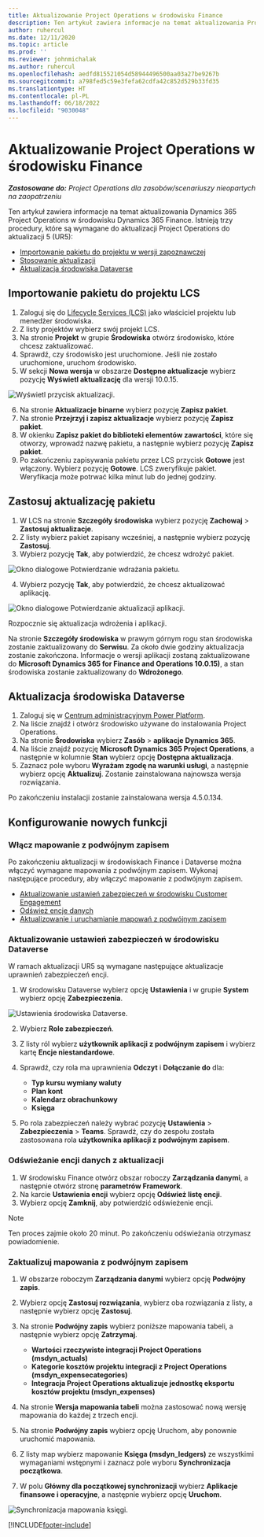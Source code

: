 ```yaml
---
title: Aktualizowanie Project Operations w środowisku Finance
description: Ten artykuł zawiera informacje na temat aktualizowania Project Operations w środowisku Dynamics 365 Finance.
author: ruhercul
ms.date: 12/11/2020
ms.topic: article
ms.prod: ''
ms.reviewer: johnmichalak
ms.author: ruhercul
ms.openlocfilehash: aedfd815521054d58944496500aa03a27be9267b
ms.sourcegitcommit: a798fed5c59e3fefa62cdfa42c852d529b33fd35
ms.translationtype: HT
ms.contentlocale: pl-PL
ms.lasthandoff: 06/18/2022
ms.locfileid: "9030048"
---
```

# <a name="update-project-operations-in-your-finance-environment"></a>Aktualizowanie Project Operations w środowisku Finance

_**Zastosowane do:** Project Operations dla zasobów/scenariuszy nieopartych na zaopatrzeniu_


Ten artykuł zawiera informacje na temat aktualizowania Dynamics 365 Project Operations w środowisku Dynamics 365 Finance. Istnieją trzy procedury, które są wymagane do aktualizacji Project Operations do aktualizacji 5 (UR5):

- [Importowanie pakietu do projektu w wersji zapoznawczej](#import)
- [Stosowanie aktualizacji](#apply)
- [Aktualizacja środowiska Dataverse](#update)

## <a name="import-the-package-into-your-lcs-project"></a><a name="import"></a>Importowanie pakietu do projektu LCS

1. Zaloguj się do [Lifecycle Services (LCS)](https://lcs.dynamics.com/) jako właściciel projektu lub menedżer środowiska.
2. Z listy projektów wybierz swój projekt LCS.
3. Na stronie **Projekt** w grupie **Środowiska** otwórz środowisko, które chcesz zaktualizować.
4. Sprawdź, czy środowisko jest uruchomione. Jeśli nie zostało uruchomione, uruchom środowisko.
5. W sekcji **Nowa wersja** w obszarze **Dostępne aktualizacje** wybierz pozycję **Wyświetl aktualizację** dla wersji 10.0.15.

![Wyświetl przycisk aktualizacji.](media/view-update.png)

6. Na stronie **Aktualizacje binarne** wybierz pozycję **Zapisz pakiet**.
7. Na stronie **Przejrzyj i zapisz aktualizacje** wybierz pozycję **Zapisz pakiet**.
8. W okienku **Zapisz pakiet do biblioteki elementów zawartości**, które się otworzy, wprowadź nazwę pakietu, a następnie wybierz pozycję **Zapisz pakiet**.
9. Po zakończeniu zapisywania pakietu przez LCS przycisk **Gotowe** jest włączony. Wybierz pozycję **Gotowe**. LCS zweryfikuje pakiet. Weryfikacja może potrwać kilka minut lub do jednej godziny.


## <a name="apply-the-package-update"></a><a name="apply"></a>Zastosuj aktualizację pakietu

1. W LCS na stronie **Szczegóły środowiska** wybierz pozycję **Zachowaj** > **Zastosuj aktualizacje**.
2. Z listy wybierz pakiet zapisany wcześniej, a następnie wybierz pozycję **Zastosuj**.
3. Wybierz pozycję **Tak**, aby potwierdzić, że chcesz wdrożyć pakiet.

![Okno dialogowe Potwierdzanie wdrażania pakietu.](media/confirm-package-deployment.png)

4. Wybierz pozycję **Tak**, aby potwierdzić, że chcesz aktualizować aplikację.

![Okno dialogowe Potwierdzanie aktualizacji aplikacji.](media/confirm-application-update.png)

Rozpocznie się aktualizacja wdrożenia i aplikacji. 

Na stronie **Szczegóły środowiska** w prawym górnym rogu stan środowiska zostanie zaktualizowany do **Serwisu**. Za około dwie godziny aktualizacja zostanie zakończona. Informacje o wersji aplikacji zostaną zaktualizowane do **Microsoft Dynamics 365 for Finance and Operations 10.0.15)**, a stan środowiska zostanie zaktualizowany do **Wdrożonego**.


## <a name="update-your-dataverse-environment"></a><a name="update"></a>Aktualizacja środowiska Dataverse

1. Zaloguj się w [Centrum administracyjnym Power Platform](https://admin.powerplatform.com/).
2. Na liście znajdź i otwórz środowisko używane do instalowania Project Operations.
3. Na stronie **Środowiska** wybierz **Zasób** > **aplikacje Dynamics 365**.
4. Na liście znajdź pozycję **Microsoft Dynamics 365 Project Operations**, a następnie w kolumnie **Stan** wybierz opcję **Dostępna aktualizacja**.
5. Zaznacz pole wyboru **Wyrażam zgodę na warunki usługi**, a następnie wybierz opcję **Aktualizuj**. Zostanie zainstalowana najnowsza wersja rozwiązania.

Po zakończeniu instalacji zostanie zainstalowana wersja 4.5.0.134.

## <a name="configure-new-features"></a>Konfigurowanie nowych funkcji

### <a name="enable-dual-write-mapping"></a>Włącz mapowanie z podwójnym zapisem

Po zakończeniu aktualizacji w środowiskach Finance i Dataverse można włączyć wymagane mapowania z podwójnym zapisem. Wykonaj następujące procedury, aby włączyć mapowanie z podwójnym zapisem.

- [Aktualizowanie ustawień zabezpieczeń w środowisku Customer Engagement](#security)
- [Odśwież encje danych](#refresh)
- [Aktualizowanie i uruchamianie mapowań z podwójnym zapisem](#run)

### <a name="update-security-settings-on-the-dataverse-environment"></a><a name="security"></a>Aktualizowanie ustawień zabezpieczeń w środowisku Dataverse

W ramach aktualizacji UR5 są wymagane następujące aktualizacje uprawnień zabezpieczeń encji.

1. W środowisku Dataverse wybierz opcję **Ustawienia** i w grupie **System** wybierz opcję **Zabezpieczenia**.

![Ustawienia środowiska Dataverse.](media/Picture21.png)

2. Wybierz **Role zabezpieczeń**.
3. Z listy ról wybierz **użytkownik aplikacji z podwójnym zapisem** i wybierz kartę **Encje niestandardowe**. 
4. Sprawdź, czy rola ma uprawnienia **Odczyt** i **Dołączanie do** dla:

      - **Typ kursu wymiany waluty**
      - **Plan kont** 
      - **Kalendarz obrachunkowy** 
      - **Księga**

5. Po rola zabezpieczeń należy wybrać pozycję **Ustawienia** > **Zabezpieczenia** > **Teams**. Sprawdź, czy do zespołu została zastosowana rola **użytkownika aplikacji z podwójnym zapisem**. 

### <a name="refresh-data-entities-from-the-update"></a><a name="refresh"></a>Odświeżanie encji danych z aktualizacji

1. W środowisku Finance otwórz obszar roboczy **Zarządzania danymi**, a następnie otwórz stronę **parametrów Framework**.
2. Na karcie **Ustawienia encji** wybierz opcję **Odśwież listę encji**.
3. Wybierz opcję **Zamknij**, aby potwierdzić odświeżenie encji.

 > [!NOTE]
 > Ten proces zajmie około 20 minut. Po zakończeniu odświeżania otrzymasz powiadomienie.

### <a name="update-dual-write-mappings"></a><a name="run"></a>Zaktualizuj mapowania z podwójnym zapisem

1. W obszarze roboczym **Zarządzania danymi** wybierz opcję **Podwójny zapis**.
2. Wybierz opcję **Zastosuj rozwiązania**, wybierz oba rozwiązania z listy, a następnie wybierz opcję **Zastosuj**.
3. Na stronie **Podwójny zapis** wybierz poniższe mapowania tabeli, a następnie wybierz opcję **Zatrzymaj**.

    - **Wartości rzeczywiste integracji Project Operations (msdyn_actuals)**
    - **Kategorie kosztów projektu integracji z Project Operations (msdyn_expensecategories)**
    - **Integracja Project Operations aktualizuje jednostkę eksportu kosztów projektu (msdyn_expenses)**

4. Na stronie **Wersja mapowania tabeli** można zastosować nową wersję mapowania do każdej z trzech encji.
5. Na stronie **Podwójny zapis** wybierz opcję Uruchom, aby ponownie uruchomić mapowania.
6. Z listy map wybierz mapowanie **Księga (msdyn_ledgers)** ze wszystkimi wymaganiami wstępnymi i zaznacz pole wyboru **Synchronizacja początkowa**. 
7. W polu **Główny dla początkowej synchronizacji** wybierz **Aplikacje finansowe i operacyjne**, a następnie wybierz opcję **Uruchom**.
 
 ![Synchronizacja mapowania księgi.](media/DW6.png)
 


[!INCLUDE[footer-include](../includes/footer-banner.md)]